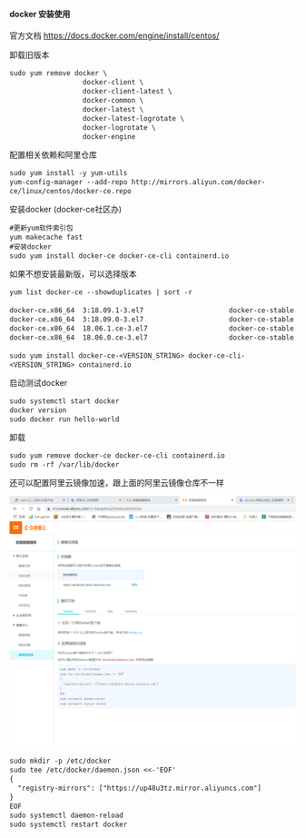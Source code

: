 #### docker 安装使用

官方文档 https://docs.docker.com/engine/install/centos/

卸载旧版本
```
sudo yum remove docker \
                  docker-client \
                  docker-client-latest \
                  docker-common \
                  docker-latest \
                  docker-latest-logrotate \
                  docker-logrotate \
                  docker-engine
```
配置相关依赖和阿里仓库
```
sudo yum install -y yum-utils
yum-config-manager --add-repo http://mirrors.aliyun.com/docker-ce/linux/centos/docker-ce.repo
```
安装docker (docker-ce社区办)
```
#更新yum软件索引包
yum makecache fast
#安装docker
sudo yum install docker-ce docker-ce-cli containerd.io
```

如果不想安装最新版，可以选择版本
```
yum list docker-ce --showduplicates | sort -r

docker-ce.x86_64  3:18.09.1-3.el7                     docker-ce-stable
docker-ce.x86_64  3:18.09.0-3.el7                     docker-ce-stable
docker-ce.x86_64  18.06.1.ce-3.el7                    docker-ce-stable
docker-ce.x86_64  18.06.0.ce-3.el7                    docker-ce-stable

sudo yum install docker-ce-<VERSION_STRING> docker-ce-cli-<VERSION_STRING> containerd.io
```
启动测试docker
```
sudo systemctl start docker
docker version
sudo docker run hello-world
```

卸载
```
sudo yum remove docker-ce docker-ce-cli containerd.io
sudo rm -rf /var/lib/docker
```

还可以配置阿里云镜像加速，跟上面的阿里云镜像仓库不一样

![docker](../pic/docker/docker1.png)

```
sudo mkdir -p /etc/docker
sudo tee /etc/docker/daemon.json <<-'EOF'
{
  "registry-mirrors": ["https://up48u3tz.mirror.aliyuncs.com"]
}
EOF
sudo systemctl daemon-reload
sudo systemctl restart docker
```
